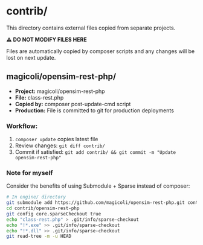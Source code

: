 # contrib/

This directory contains external files copied from separate projects.

**⚠️ DO NOT MODIFY FILES HERE**

Files are automatically copied by composer scripts and any changes will be lost on next update.

## magicoli/opensim-rest-php/

- **Project:** magicoli/opensim-rest-php
- **File:** class-rest.php
- **Copied by:** composer post-update-cmd script
- **Production:** File is committed to git for production deployments

### Workflow:
1. `composer update` copies latest file
2. Review changes: `git diff contrib/`
3. Commit if satisfied: `git add contrib/ && git commit -m "Update opensim-rest-php"`

### Note for myself

Consider the benefits of using Submodule + Sparse instead of composer:

```bash
# In engine/ directory
git submodule add https://github.com/magicoli/opensim-rest-php.git contrib/opensim-rest-php
cd contrib/opensim-rest-php
git config core.sparseCheckout true
echo "class-rest.php" > .git/info/sparse-checkout
echo "!*.exe" >> .git/info/sparse-checkout
echo "!*.dll" >> .git/info/sparse-checkout
git read-tree -m -u HEAD
```
